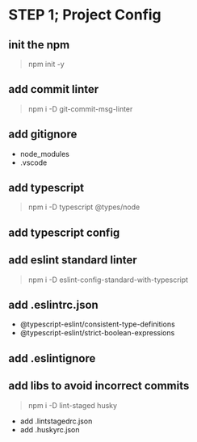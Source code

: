 STEP 1; Project Config
======================

init the npm
------------------

> npm init -y

add commit linter
------------------

> npm i -D git-commit-msg-linter

add gitignore
--------------

* node_modules
* .vscode

add typescript
---------------

> npm i -D typescript @types/node

add typescript config
---------------------

add eslint standard linter
--------------------------

> npm i -D eslint-config-standard-with-typescript

add .eslintrc.json
-------------------

* @typescript-eslint/consistent-type-definitions
* @typescript-eslint/strict-boolean-expressions

add .eslintignore
-----------------

add libs to avoid incorrect commits
------------------------------------

> npm i -D lint-staged husky

* add .lintstagedrc.json
* add .huskyrc.json
